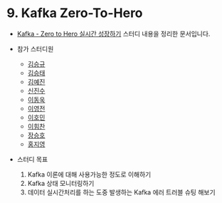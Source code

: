 # 9. Kafka Zero-To-Hero

- [Kafka - Zero to Hero 실시간 성장하기](https://www.notion.so/chanrankim/Kafka-Zero-to-Hero-8637c3be78f145649f44fa990aeb9892) 스터디 내용을 정리한 문서입니다.

- 참가 스터디원

  - [김승규]()
  - [김승태]()
  - [김예진](https://github.com/Yejining)
  - [신진수]()
  - [이동욱](https://github.com/ehddnr301)
  - [이영전]()
  - [이호민](https://github.com/DShomin)
  - [이힘찬](https://github.com/ssilb4)
  - [장승호](https://github.com/jason9865)
  - [홍지영​​](https://github.com/jhongy1994)

- 스터디 목표
  1. Kafka 이론에 대해 사용가능한 정도로 이해하기
  2. Kafka 상태 모니터링하기
  3. 데이터 실시간처리를 하는 도중 발생하는 Kafka 에러 트러블 슈팅 해보기

<script src="https://utteranc.es/client.js"
        repo="Pseudo-Lab/data-engineering-for-everybody"
        issue-term="pathname"
        label="comments"
        theme="preferred-color-scheme"
        crossorigin="anonymous"
        async>
</script>
